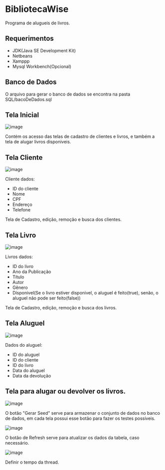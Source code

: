 # BibliotecaWise

Programa de alugueis de livros.

## Requerimentos

- JDK(Java SE Development Kit)
- Netbeans
- Xamppp
- Mysql Workbench(Opcional)

## Banco de Dados

O arquivo para gerar o banco de dados se encontra na pasta SQL/bacoDeDados.sql

## Tela Inicial

![image](https://github.com/PhaellZX/BibliotecaWise/assets/48337836/e375fd95-6a10-4fb7-84e2-11e8475956fe)

Contém os acesso das telas de cadastro de clientes e livros, e também a tela de alugar livros disponiveis.

## Tela Cliente

![image](https://github.com/PhaellZX/BibliotecaWise/assets/48337836/feefc08b-07a9-401c-9c9b-f5092e333689)

Cliente dados:
- ID do cliente
- Nome
- CPF
- Endereço
- Telefone

Tela de Cadastro, edição, remoção e busca dos clientes.

## Tela Livro

![image](https://github.com/PhaellZX/BibliotecaWise/assets/48337836/2717e8fc-242c-4042-ba0d-18b4d47a36a8)

Livros dados:
- ID do livro
- Ano da Publicação
- Título
- Autor
- Gênero
- Dísponivel(Se o livro estiver disponivel, o aluguel é feito(true), senão, o aluguel não pode ser feito(false))

Tela de Cadastro, edição, remoção e busca dos livros.

## Tela Aluguel

![image](https://github.com/PhaellZX/BibliotecaWise/assets/48337836/f03926f7-acff-4118-b5ff-880e18616caa)

Dados do aluguel:
- ID do aluguel
- ID do cliente
- ID do livro
- Data do aluguel
- Data da devolução

## Tela para alugar ou devolver os livros.

![image](https://github.com/PhaellZX/BibliotecaWise/assets/48337836/b4d7ae87-2a5e-4c30-a0ee-df8f81032a4e)

O botão "Gerar Seed" serve para armazenar o conjunto de dados no banco de dados, em cada tela possui esse botão para fazer os testes possíveis. 

![image](https://github.com/PhaellZX/BibliotecaWise/assets/48337836/17dbd283-5d31-4625-880e-a173e919a0f8)

O botão de Refresh serve para atualizar os dados da tabela, caso necessário.

![image](https://github.com/PhaellZX/BibliotecaWise/assets/48337836/1f38547d-ed57-47ec-a4e5-4eba1ad31d4f)

Definir o tempo da thread.







